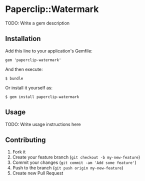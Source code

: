 # Paperclip::Watermark

TODO: Write a gem description

## Installation

Add this line to your application's Gemfile:

    gem 'paperclip-watermark'

And then execute:

    $ bundle

Or install it yourself as:

    $ gem install paperclip-watermark

## Usage

TODO: Write usage instructions here

## Contributing

1. Fork it
2. Create your feature branch (`git checkout -b my-new-feature`)
3. Commit your changes (`git commit -am 'Add some feature'`)
4. Push to the branch (`git push origin my-new-feature`)
5. Create new Pull Request
